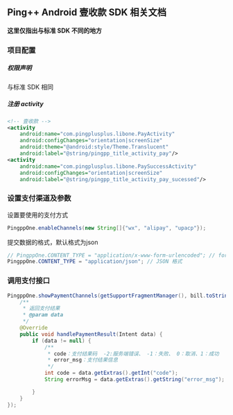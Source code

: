 ## Ping++ Android 壹收款 SDK 相关文档

__这里仅指出与标准 SDK 不同的地方__

### 项目配置
##### 权限声明
与标准 SDK 相同

##### 注册 activity
``` xml
<!-- 壹收款 -->
<activity
    android:name="com.pingplusplus.libone.PayActivity"
    android:configChanges="orientation|screenSize"
    android:theme="@android:style/Theme.Translucent"
    android:label="@string/pingpp_title_activity_pay"/>
<activity
    android:name="com.pingplusplus.libone.PaySuccessActivity"
    android:configChanges="orientation|screenSize"
    android:label="@string/pingpp_title_activity_pay_sucessed"/>
```

### 设置支付渠道及参数
设置要使用的支付方式
``` java
PingppOne.enableChannels(new String[]{"wx", "alipay", "upacp"});
```

提交数据的格式，默认格式为json
``` java
// PingppOne.CONTENT_TYPE = "application/x-www-form-urlencoded"; // form 表单格式
PingppOne.CONTENT_TYPE = "application/json"; // JSON 格式
```

### 调用支付接口
``` java
PingppOne.showPaymentChannels(getSupportFragmentManager(), bill.toString(), null, SERVER_CHARGE_URL, new PaymentHandler() {
    /**
     * 返回支付结果
     * @param data
     */
    @Override
    public void handlePaymentResult(Intent data) {
        if (data != null) {
            /**
             * code：支付结果码  -2:服务端错误、 -1：失败、 0：取消、1：成功
             * error_msg：支付结果信息
             */
            int code = data.getExtras().getInt("code");
            String errorMsg = data.getExtras().getString("error_msg");

        }
    }
});
```